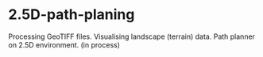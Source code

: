# 2.5D-path-planing
Processing GeoTIFF files. Visualising landscape (terrain) data. Path planner on 2.5D environment. (in process)
